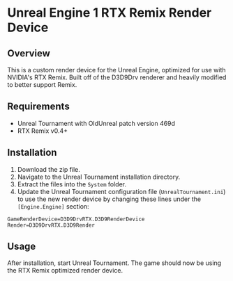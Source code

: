 # Unreal Engine 1 RTX Remix Render Device

## Overview
This is a custom render device for the Unreal Engine, optimized for use with NVIDIA's RTX Remix. Built off of the D3D9Drv renderer and heavily modified to better support Remix.

## Requirements
- Unreal Tournament with OldUnreal patch version 469d
- RTX Remix v0.4+

## Installation
1. Download the zip file.
2. Navigate to the Unreal Tournament installation directory.
3. Extract the files into the `System` folder.
4. Update the Unreal Tournament configuration file (`UnrealTournament.ini`) to use the new render device by changing these lines under the `[Engine.Engine]` section:
```
GameRenderDevice=D3D9DrvRTX.D3D9RenderDevice
Render=D3D9DrvRTX.D3D9Render
```

## Usage
After installation, start Unreal Tournament. The game should now be using the RTX Remix optimized render device.
